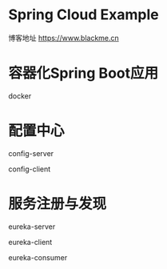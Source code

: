 # Spring Cloud Example
博客地址 https://www.blackme.cn

# 容器化Spring Boot应用
docker

# 配置中心
config-server

config-client

#  服务注册与发现
eureka-server

eureka-client

eureka-consumer